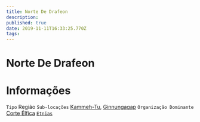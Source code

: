 ```yaml
---
title: Norte De Drafeon
description: 
published: true
date: 2019-11-11T16:33:25.770Z
tags: 
---
```


<!-- SUBTITLE: Visão geral sobre Norte De Drafeon -->

# Norte De Drafeon

# Informações
`Tipo` Região
`Sub-locações` [Kammeh-Tu](http://localhost/lugares/plano-material/drafeon/norte-de-drafeon/kammeh-tu#kammeh-tu), [Ginnungagap](http://localhost/lugares/plano-material/drafeon/norte-de-drafeon/ginnungagap#ginnungagap)
`Organização Dominante` [Corte Élfica](http://localhost/faccoes/nacoes/corte-elfica#corte-elfica) 
[`Etnias`](http://localhost/lugares/plano-material/drafeon/norte-de-drafeon/etnias-do-norte-de-drafeon#etnias-do-norte-de-drafeon)

